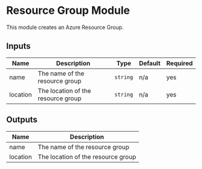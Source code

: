# Resource Group Module

This module creates an Azure Resource Group.

## Inputs

| Name | Description | Type | Default | Required |
|------|-------------|------|---------|----------|
| name | The name of the resource group | `string` | n/a | yes |
| location | The location of the resource group | `string` | n/a | yes |

## Outputs

| Name | Description |
|------|-------------|
| name | The name of the resource group |
| location | The location of the resource group |